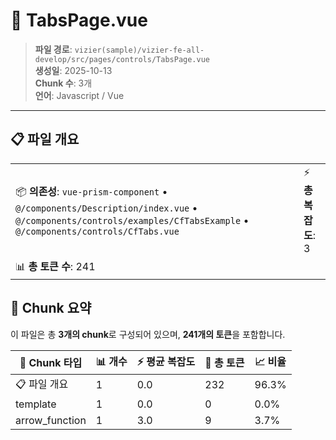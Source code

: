 # 📄 TabsPage.vue

> **파일 경로**: `vizier(sample)/vizier-fe-all-develop/src/pages/controls/TabsPage.vue`  
> **생성일**: 2025-10-13  
> **Chunk 수**: 3개  
> **언어**: Javascript / Vue
---


## 📋 파일 개요

| | |
|--|--|
| 📦 **의존성**: `vue-prism-component` • `@/components/Description/index.vue` • `@/components/controls/examples/CfTabsExample` • `@/components/controls/CfTabs.vue` | ⚡ **총 복잡도**: 3 |
| 📊 **총 토큰 수**: 241 |  |






## 🧩 Chunk 요약

이 파일은 총 **3개의 chunk**로 구성되어 있으며, **241개의 토큰**을 포함합니다.

| 🧩 Chunk 타입 | 📊 개수 | ⚡ 평균 복잡도 | 📝 총 토큰 | 📈 비율 |
|---------------|--------|-------------|----------|--------|
| 📋 파일 개요 | 1 | 0.0 | 232 | 96.3% |
| template | 1 | 0.0 | 0 | 0.0% |
| arrow_function | 1 | 3.0 | 9 | 3.7% |

